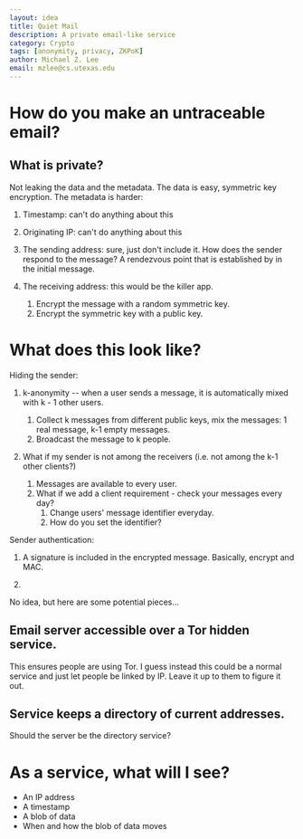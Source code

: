 ```yaml
---
layout: idea
title: Quiet Mail
description: A private email-like service
category: Crypto
tags: [anonymity, privacy, ZKPoK]
author: Michael Z. Lee
email: mzlee@cs.utexas.edu
---
```


# How do you make an untraceable email?

## What is private?

Not leaking the data and the metadata.
The data is easy, symmetric key encryption.
The metadata is harder:

1. Timestamp: can't do anything about this

2. Originating IP: can't do anything about this

3. The sending address: sure, just don't include it.
  How does the sender respond to the message?
  A rendezvous point that is established by in the initial message.
  
4. The receiving address: this would be the killer app.
   1. Encrypt the message with a random symmetric key.
   2. Encrypt the symmetric key with a public key.

# What does this look like?

Hiding the sender:

1. k-anonymity -- when a user sends a message, it is automatically
   mixed with k - 1 other users.
   1. Collect k messages from different public keys, mix the messages:
      1 real message, k-1 empty messages.
   2. Broadcast the message to k people.
   
2. What if my sender is not among the receivers (i.e. not among the
   k-1 other clients?)
   1. Messages are available to every user.
   2. What if we add a client requirement - check your messages every day?
      1. Change users' message identifier everyday.
	  2. How do you set the identifier?

Sender authentication:

1. A signature is included in the encrypted message.
  Basically, encrypt and MAC.

2. 

No idea, but here are some potential pieces...

## Email server accessible over a Tor hidden service.

This ensures people are using Tor.  I guess instead this could be a
normal service and just let people be linked by IP.  Leave it up to
them to figure it out.

## Service keeps a directory of current addresses.

Should the server be the directory service?

# As a service, what will I see?

* An IP address
* A timestamp
* A blob of data
* When and how the blob of data moves
